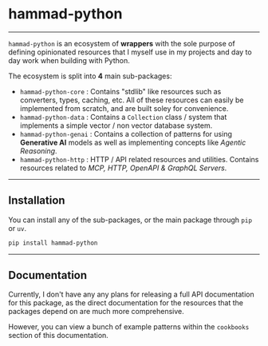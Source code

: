 # **hammad-python**

---

`hammad-python` is an ecosystem of **wrappers** with the sole purpose of defining
opinionated resources that I myself use in my projects and day to day work when
building with Python.

The ecosystem is split into **4** main sub-packages:

- `hammad-python-core` : Contains "stdlib" like resources such as converters, types, caching, etc. All of these resources can easily be implemented from scratch, and are built soley for convenience.
- `hammad-python-data` : Contains a `Collection` class / system that implements a simple vector / non vector database system.
- `hammad-python-genai` : Contains a collection of patterns for using **Generative AI** models as well as implementing concepts like *Agentic Reasoning*.
- `hammad-python-http` : HTTP / API related resources and utilities. Contains resources related to *MCP, HTTP, OpenAPI & GraphQL Servers*.

---

## Installation

You can install any of the sub-packages, or the main package through `pip` or `uv`.

```bash
pip install hammad-python
```

---

## Documentation

Currently, I don't have any any plans for releasing a full API documentation for
this package, as the direct documentation for the resources that the packages depend
on are much more comprehensive.

However, you can view a bunch of example patterns within the `cookbooks` 
section of this documentation.